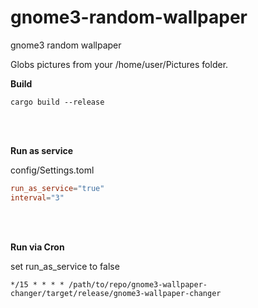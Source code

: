 # gnome3-random-wallpaper
gnome3 random wallpaper

Globs pictures from your /home/user/Pictures folder.

**Build**
```shell
cargo build --release
```
<br><br>

**Run as service**

config/Settings.toml
```toml
run_as_service="true"
interval="3"
```
<br><br>

**Run via Cron**

set run_as_service to false
```shell
*/15 * * * * /path/to/repo/gnome3-wallpaper-changer/target/release/gnome3-wallpaper-changer
```
